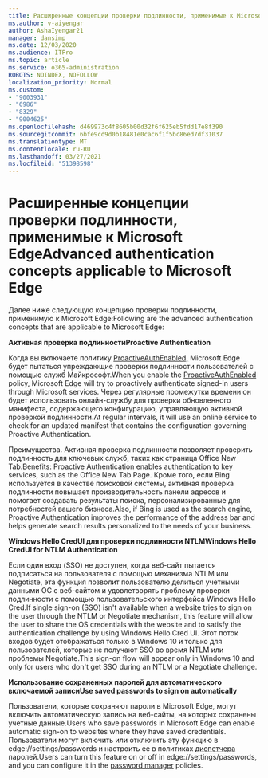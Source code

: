```yaml
---
title: Расширенные концепции проверки подлинности, применимые к Microsoft Edge
ms.author: v-aiyengar
author: AshaIyengar21
manager: dansimp
ms.date: 12/03/2020
ms.audience: ITPro
ms.topic: article
ms.service: o365-administration
ROBOTS: NOINDEX, NOFOLLOW
localization_priority: Normal
ms.custom:
- "9003931"
- "6986"
- "8329"
- "9004625"
ms.openlocfilehash: d469973c4f8605b00d32f6f625eb5fdd17e8f390
ms.sourcegitcommit: 6bfe9cd9d0b18481e0cac6f1f5bc86ed7df31037
ms.translationtype: MT
ms.contentlocale: ru-RU
ms.lasthandoff: 03/27/2021
ms.locfileid: "51398598"
---
```

# <a name="advanced-authentication-concepts-applicable-to-microsoft-edge"></a><span data-ttu-id="4c9ab-102">Расширенные концепции проверки подлинности, применимые к Microsoft Edge</span><span class="sxs-lookup"><span data-stu-id="4c9ab-102">Advanced authentication concepts applicable to Microsoft Edge</span></span>

<span data-ttu-id="4c9ab-103">Далее ниже следующую концепцию проверки подлинности, применимую к Microsoft Edge:</span><span class="sxs-lookup"><span data-stu-id="4c9ab-103">Following are the advanced authentication concepts that are applicable to Microsoft Edge:</span></span>

<span data-ttu-id="4c9ab-104">**Активная проверка подлинности**</span><span class="sxs-lookup"><span data-stu-id="4c9ab-104">**Proactive Authentication**</span></span>

<span data-ttu-id="4c9ab-105">Когда вы включаете политику [ProactiveAuthEnabled,](https://go.microsoft.com/fwlink/?linkid=2134621) Microsoft Edge будет пытаться упреждающие проверки подлинности пользователей с помощью служб Майкрософт.</span><span class="sxs-lookup"><span data-stu-id="4c9ab-105">When you enable the [ProactiveAuthEnabled](https://go.microsoft.com/fwlink/?linkid=2134621) policy, Microsoft Edge will try to proactively authenticate signed-in users through Microsoft services.</span></span> <span data-ttu-id="4c9ab-106">Через регулярные промежутки времени он будет использовать онлайн-службу для проверки обновленного манифеста, содержающего конфигурацию, управляющую активной проверкой подлинности.</span><span class="sxs-lookup"><span data-stu-id="4c9ab-106">At regular intervals, it will use an online service to check for an updated manifest that contains the configuration governing Proactive Authentication.</span></span>

<span data-ttu-id="4c9ab-107">Преимущества. Активная проверка подлинности позволяет проверить подлинность для ключевых служб, таких как страница Office New Tab.</span><span class="sxs-lookup"><span data-stu-id="4c9ab-107">Benefits: Proactive Authentication enables authentication to key services, such as the Office New Tab Page.</span></span> <span data-ttu-id="4c9ab-108">Кроме того, если Bing используется в качестве поисковой системы, активная проверка подлинности повышает производительность панели адресов и помогает создавать результаты поиска, персонализированные для потребностей вашего бизнеса.</span><span class="sxs-lookup"><span data-stu-id="4c9ab-108">Also, if Bing is used as the search engine, Proactive Authentication improves the performance of the address bar and helps generate search results personalized to the needs of your business.</span></span>

<span data-ttu-id="4c9ab-109">**Windows Hello CredUI для проверки подлинности NTLM**</span><span class="sxs-lookup"><span data-stu-id="4c9ab-109">**Windows Hello CredUI for NTLM Authentication**</span></span>

<span data-ttu-id="4c9ab-110">Если один вход (SSO) не доступен, когда веб-сайт пытается подписаться на пользователя с помощью механизма NTLM или Negotiate, эта функция позволит пользователю делиться учетными данными ОС с веб-сайтом и удовлетворять проблему проверки подлинности с помощью пользовательского интерфейса Windows Hello Cred.</span><span class="sxs-lookup"><span data-stu-id="4c9ab-110">If single sign-on (SSO) isn't available when a website tries to sign on the user through the NTLM or Negotiate mechanism, this feature will allow the user to share the OS credentials with the website and to satisfy the authentication challenge by using Windows Hello Cred UI.</span></span> <span data-ttu-id="4c9ab-111">Этот поток входов будет отображаться только в Windows 10 и только для пользователей, которые не получают SSO во время NTLM или проблемы Negotiate.</span><span class="sxs-lookup"><span data-stu-id="4c9ab-111">This sign-on flow will appear only in Windows 10 and only for users who don't get SSO during an NTLM or a Negotiate challenge.</span></span>

<span data-ttu-id="4c9ab-112">**Использование сохраненных паролей для автоматического включаемой записи**</span><span class="sxs-lookup"><span data-stu-id="4c9ab-112">**Use saved passwords to sign on automatically**</span></span>

<span data-ttu-id="4c9ab-113">Пользователи, которые сохраняют пароли в Microsoft Edge, могут включить автоматическую запись на веб-сайты, на которых сохранены учетные данные.</span><span class="sxs-lookup"><span data-stu-id="4c9ab-113">Users who save passwords in Microsoft Edge can enable automatic sign-on to websites where they have saved credentials.</span></span> <span data-ttu-id="4c9ab-114">Пользователи могут включить или отключить эту функцию в edge://settings/passwords и настроить ее в политиках [диспетчера](https://go.microsoft.com/fwlink/?linkid=2134622) паролей.</span><span class="sxs-lookup"><span data-stu-id="4c9ab-114">Users can turn this feature on or off in edge://settings/passwords, and you can configure it in the [password manager](https://go.microsoft.com/fwlink/?linkid=2134622) policies.</span></span>
